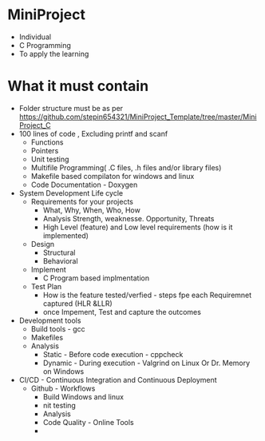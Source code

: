 # MiniProject
* Individual
* C Programming
* To apply the learning

# What it must contain
* Folder structure must be as per https://github.com/stepin654321/MiniProject_Template/tree/master/MiniProject_C
* 100 lines of code , Excluding printf and scanf
  * Functions
  * Pointers
  * Unit testing
  * Multifile Programming( .C files, .h files and/or library files)
  * Makefile based compilaton for windows and linux
  * Code Documentation - Doxygen
* System Development  Life cycle
  * Requirements for your projects
    * What, Why, When, Who, How   
    * Analysis Strength, weaknesse. Opportunity, Threats
    * High Level (feature) and Low level requirements (how is it implemented)
  * Design
    * Structural
    * Behavioral
  * Implement
    * C Program based implmentation
  * Test Plan
    * How is the feature tested/verfied - steps fpe each Requiremnet captured (HLR &LLR)
    * once Impement, Test and capture the outcomes
* Development tools
  * Build tools - gcc
  * Makefiles
  * Analysis
    * Static - Before code execution - cppcheck
    * Dynamic - During execution - Valgrind on Linux Or Dr. Memory on Windows
* CI/CD - Continuous Integration and Continuous Deployment
  * Github - Workflows
    * Build Windows and linux
    * nit testing
    * Analysis
    * Code Quality - Online Tools
    * 
